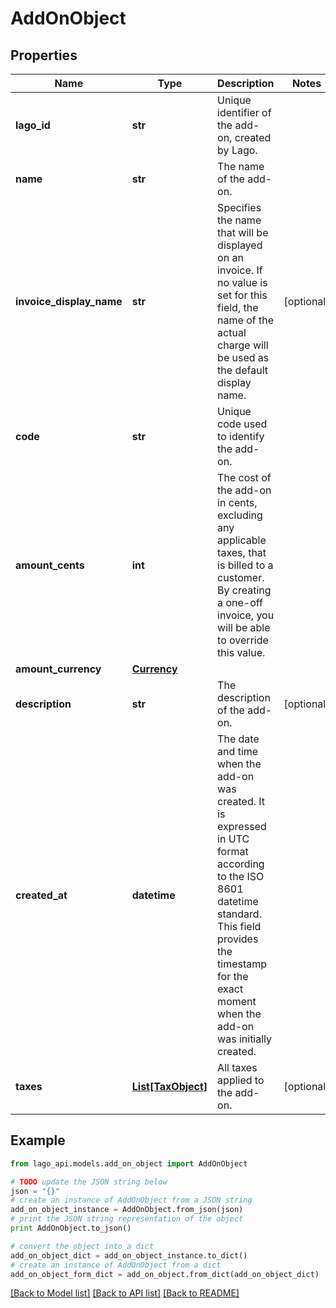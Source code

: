 # AddOnObject


## Properties

Name | Type | Description | Notes
------------ | ------------- | ------------- | -------------
**lago_id** | **str** | Unique identifier of the add-on, created by Lago. | 
**name** | **str** | The name of the add-on. | 
**invoice_display_name** | **str** | Specifies the name that will be displayed on an invoice. If no value is set for this field, the name of the actual charge will be used as the default display name. | [optional] 
**code** | **str** | Unique code used to identify the add-on. | 
**amount_cents** | **int** | The cost of the add-on in cents, excluding any applicable taxes, that is billed to a customer. By creating a one-off invoice, you will be able to override this value. | 
**amount_currency** | [**Currency**](Currency.md) |  | 
**description** | **str** | The description of the add-on. | [optional] 
**created_at** | **datetime** | The date and time when the add-on was created. It is expressed in UTC format according to the ISO 8601 datetime standard. This field provides the timestamp for the exact moment when the add-on was initially created. | 
**taxes** | [**List[TaxObject]**](TaxObject.md) | All taxes applied to the add-on. | [optional] 

## Example

```python
from lago_api.models.add_on_object import AddOnObject

# TODO update the JSON string below
json = "{}"
# create an instance of AddOnObject from a JSON string
add_on_object_instance = AddOnObject.from_json(json)
# print the JSON string representation of the object
print AddOnObject.to_json()

# convert the object into a dict
add_on_object_dict = add_on_object_instance.to_dict()
# create an instance of AddOnObject from a dict
add_on_object_form_dict = add_on_object.from_dict(add_on_object_dict)
```
[[Back to Model list]](../README.md#documentation-for-models) [[Back to API list]](../README.md#documentation-for-api-endpoints) [[Back to README]](../README.md)


